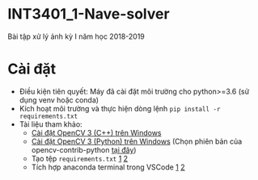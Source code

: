# INT3401_1-Nave-solver
  Bài tập xử lý ảnh kỳ I năm học 2018-2019
# Cài đặt 
  - Điều kiện tiên quyết: Máy đã cài đặt môi trường cho python>=3.6 (sử dụng venv hoặc conda)
  - Kích hoạt môi trường và thực hiện dòng lệnh
  ```pip install -r requirements.txt```
  - Tài liệu tham khảo:
    - [Cài đặt OpenCV 3 (C++) trên Windows](https://www.learnopencv.com/install-opencv3-on-windows/)
    - [Cài đặt OpenCV 3 (Python) trên Windows](https://www.learnopencv.com/install-opencv-3-and-dlib-on-windows-python-only/) (Chọn phiên bản của opencv-contrib-python [tại đây](https://pypi.org/project/opencv-contrib-python/3.4.1.15/))
    - Tạo tệp ```requirements.txt``` [1](https://medium.com/@boscacci/why-and-how-to-make-a-requirements-txt-f329c685181e)  [2](https://medium.com/python-pandemonium/better-python-dependency-and-package-management-b5d8ea29dff1)
    - Tích hợp anaconda terminal trong VSCode [1](https://medium.com/@udiyosovzon/how-to-activate-conda-environment-in-vs-code-ce599497f20d) [2](https://stackoverflow.com/questions/54828713/working-with-anaconda-in-visual-studio-code)

